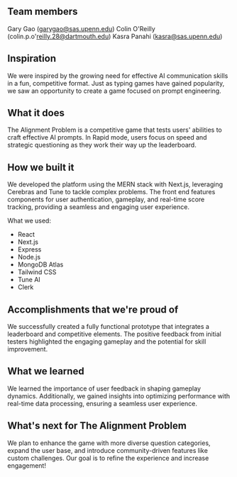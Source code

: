 ## Team members

Gary Gao (garygao@sas.upenn.edu)
Colin O'Reilly (colin.p.o'reilly.28@dartmouth.edu)
Kasra Panahi (kasra@sas.upenn.edu)

## Inspiration
We were inspired by the growing need for effective AI communication skills in a fun, competitive format. Just as typing games have gained popularity, we saw an opportunity to create a game focused on prompt engineering.

## What it does
The Alignment Problem is a competitive game that tests users' abilities to craft effective AI prompts. In Rapid mode, users focus on speed and strategic questioning as they work their way up the leaderboard. 

## How we built it
We developed the platform using the MERN stack with Next.js, leveraging Cerebras and Tune to tackle complex problems. The front end features components for user authentication, gameplay, and real-time score tracking, providing a seamless and engaging user experience.

What we used:
- React
- Next.js
- Express
- Node.js
- MongoDB Atlas
- Tailwind CSS
- Tune AI
- Clerk

## Accomplishments that we're proud of
We successfully created a fully functional prototype that integrates a leaderboard and competitive elements. The positive feedback from initial testers highlighted the engaging gameplay and the potential for skill improvement.

## What we learned
We learned the importance of user feedback in shaping gameplay dynamics. Additionally, we gained insights into optimizing performance with real-time data processing, ensuring a seamless user experience.

## What's next for The Alignment Problem
We plan to enhance the game with more diverse question categories, expand the user base, and introduce community-driven features like custom challenges. Our goal is to refine the experience and increase engagement!